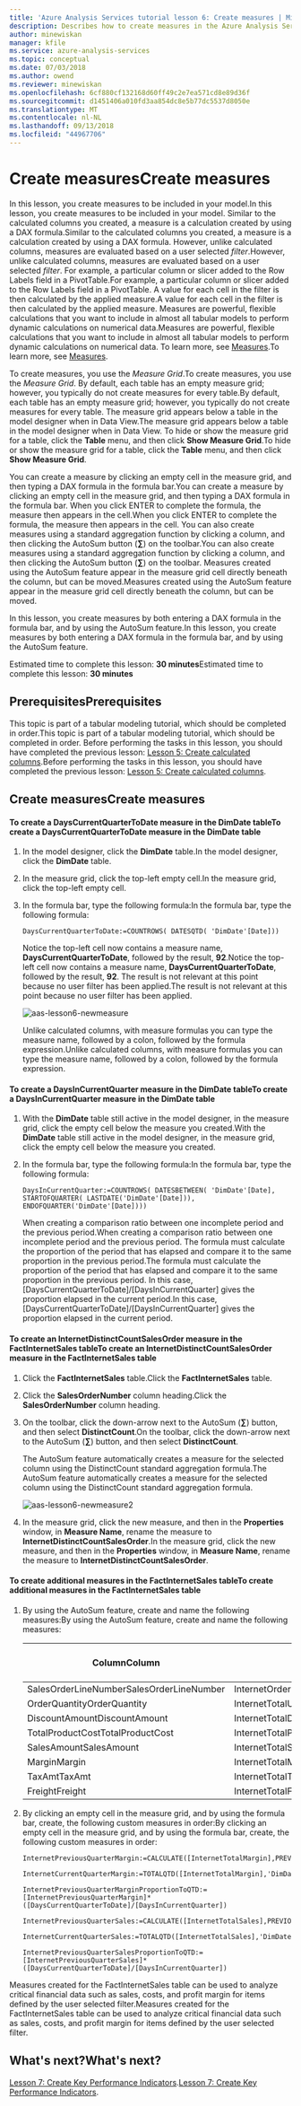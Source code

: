```yaml
---
title: 'Azure Analysis Services tutorial lesson 6: Create measures | Microsoft Docs'
description: Describes how to create measures in the Azure Analysis Services tutorial project.
author: minewiskan
manager: kfile
ms.service: azure-analysis-services
ms.topic: conceptual
ms.date: 07/03/2018
ms.author: owend
ms.reviewer: minewiskan
ms.openlocfilehash: 6cf880cf132168d60ff49c2e7ea571cd8e89d36f
ms.sourcegitcommit: d1451406a010fd3aa854dc8e5b77dc5537d8050e
ms.translationtype: MT
ms.contentlocale: nl-NL
ms.lasthandoff: 09/13/2018
ms.locfileid: "44967706"
---
```

# <a name="create-measures"></a><span data-ttu-id="20799-103">Create measures</span><span class="sxs-lookup"><span data-stu-id="20799-103">Create measures</span></span>

<span data-ttu-id="20799-104">In this lesson, you create measures to be included in your model.</span><span class="sxs-lookup"><span data-stu-id="20799-104">In this lesson, you create measures to be included in your model.</span></span> <span data-ttu-id="20799-105">Similar to the calculated columns you created, a measure is a calculation created by using a DAX formula.</span><span class="sxs-lookup"><span data-stu-id="20799-105">Similar to the calculated columns you created, a measure is a calculation created by using a DAX formula.</span></span> <span data-ttu-id="20799-106">However, unlike calculated columns, measures are evaluated based on a user selected *filter*.</span><span class="sxs-lookup"><span data-stu-id="20799-106">However, unlike calculated columns, measures are evaluated based on a user selected *filter*.</span></span> <span data-ttu-id="20799-107">For example, a particular column or slicer added to the Row Labels field in a PivotTable.</span><span class="sxs-lookup"><span data-stu-id="20799-107">For example, a particular column or slicer added to the Row Labels field in a PivotTable.</span></span> <span data-ttu-id="20799-108">A value for each cell in the filter is then calculated by the applied measure.</span><span class="sxs-lookup"><span data-stu-id="20799-108">A value for each cell in the filter is then calculated by the applied measure.</span></span> <span data-ttu-id="20799-109">Measures are powerful, flexible calculations that you want to include in almost all tabular models to perform dynamic calculations on numerical data.</span><span class="sxs-lookup"><span data-stu-id="20799-109">Measures are powerful, flexible calculations that you want to include in almost all tabular models to perform dynamic calculations on numerical data.</span></span> <span data-ttu-id="20799-110">To learn more, see [Measures](https://docs.microsoft.com/sql/analysis-services/tabular-models/measures-ssas-tabular).</span><span class="sxs-lookup"><span data-stu-id="20799-110">To learn more, see [Measures](https://docs.microsoft.com/sql/analysis-services/tabular-models/measures-ssas-tabular).</span></span>
  
<span data-ttu-id="20799-111">To create measures, you use the *Measure Grid*.</span><span class="sxs-lookup"><span data-stu-id="20799-111">To create measures, you use the *Measure Grid*.</span></span> <span data-ttu-id="20799-112">By default, each table has an empty measure grid; however, you typically do not create measures for every table.</span><span class="sxs-lookup"><span data-stu-id="20799-112">By default, each table has an empty measure grid; however, you typically do not create measures for every table.</span></span> <span data-ttu-id="20799-113">The measure grid appears below a table in the model designer when in Data View.</span><span class="sxs-lookup"><span data-stu-id="20799-113">The measure grid appears below a table in the model designer when in Data View.</span></span> <span data-ttu-id="20799-114">To hide or show the measure grid for a table, click the **Table** menu, and then click **Show Measure Grid**.</span><span class="sxs-lookup"><span data-stu-id="20799-114">To hide or show the measure grid for a table, click the **Table** menu, and then click **Show Measure Grid**.</span></span>  
  
<span data-ttu-id="20799-115">You can create a measure by clicking an empty cell in the measure grid, and then typing a DAX formula in the formula bar.</span><span class="sxs-lookup"><span data-stu-id="20799-115">You can create a measure by clicking an empty cell in the measure grid, and then typing a DAX formula in the formula bar.</span></span> <span data-ttu-id="20799-116">When you click ENTER to complete the formula, the measure then appears in the cell.</span><span class="sxs-lookup"><span data-stu-id="20799-116">When you click ENTER to complete the formula, the measure then appears in the cell.</span></span> <span data-ttu-id="20799-117">You can also create measures using a standard aggregation function by clicking a column, and then clicking the AutoSum button (**∑**) on the toolbar.</span><span class="sxs-lookup"><span data-stu-id="20799-117">You can also create measures using a standard aggregation function by clicking a column, and then clicking the AutoSum button (**∑**) on the toolbar.</span></span> <span data-ttu-id="20799-118">Measures created using the AutoSum feature appear in the measure grid cell directly beneath the column, but can be moved.</span><span class="sxs-lookup"><span data-stu-id="20799-118">Measures created using the AutoSum feature appear in the measure grid cell directly beneath the column, but can be moved.</span></span>  
  
<span data-ttu-id="20799-119">In this lesson, you create measures by both entering a DAX formula in the formula bar, and by using the AutoSum feature.</span><span class="sxs-lookup"><span data-stu-id="20799-119">In this lesson, you create measures by both entering a DAX formula in the formula bar, and by using the AutoSum feature.</span></span>  
  
<span data-ttu-id="20799-120">Estimated time to complete this lesson: **30 minutes**</span><span class="sxs-lookup"><span data-stu-id="20799-120">Estimated time to complete this lesson: **30 minutes**</span></span>  
  
## <a name="prerequisites"></a><span data-ttu-id="20799-121">Prerequisites</span><span class="sxs-lookup"><span data-stu-id="20799-121">Prerequisites</span></span>  
<span data-ttu-id="20799-122">This topic is part of a tabular modeling tutorial, which should be completed in order.</span><span class="sxs-lookup"><span data-stu-id="20799-122">This topic is part of a tabular modeling tutorial, which should be completed in order.</span></span> <span data-ttu-id="20799-123">Before performing the tasks in this lesson, you should have completed the previous lesson: [Lesson 5: Create calculated columns](../tutorials/aas-lesson-5-create-calculated-columns.md).</span><span class="sxs-lookup"><span data-stu-id="20799-123">Before performing the tasks in this lesson, you should have completed the previous lesson: [Lesson 5: Create calculated columns](../tutorials/aas-lesson-5-create-calculated-columns.md).</span></span>  
  
## <a name="create-measures"></a><span data-ttu-id="20799-124">Create measures</span><span class="sxs-lookup"><span data-stu-id="20799-124">Create measures</span></span>  
  
#### <a name="to-create-a-dayscurrentquartertodate-measure-in-the-dimdate-table"></a><span data-ttu-id="20799-125">To create a DaysCurrentQuarterToDate measure in the DimDate table</span><span class="sxs-lookup"><span data-stu-id="20799-125">To create a DaysCurrentQuarterToDate measure in the DimDate table</span></span>  
  
1.  <span data-ttu-id="20799-126">In the model designer, click the **DimDate** table.</span><span class="sxs-lookup"><span data-stu-id="20799-126">In the model designer, click the **DimDate** table.</span></span>  
  
2.  <span data-ttu-id="20799-127">In the measure grid, click the top-left empty cell.</span><span class="sxs-lookup"><span data-stu-id="20799-127">In the measure grid, click the top-left empty cell.</span></span>  
  
3.  <span data-ttu-id="20799-128">In the formula bar, type the following formula:</span><span class="sxs-lookup"><span data-stu-id="20799-128">In the formula bar, type the following formula:</span></span>  
  
    ```
    DaysCurrentQuarterToDate:=COUNTROWS( DATESQTD( 'DimDate'[Date])) 
    ```
  
    <span data-ttu-id="20799-129">Notice the top-left cell now contains a measure name, **DaysCurrentQuarterToDate**, followed by the result, **92**.</span><span class="sxs-lookup"><span data-stu-id="20799-129">Notice the top-left cell now contains a measure name, **DaysCurrentQuarterToDate**, followed by the result, **92**.</span></span> <span data-ttu-id="20799-130">The result is not relevant at this point because no user filter has been applied.</span><span class="sxs-lookup"><span data-stu-id="20799-130">The result is not relevant at this point because no user filter has been applied.</span></span>
    
      ![aas-lesson6-newmeasure](../tutorials/media/aas-lesson6-newmeasure.png) 
    
    <span data-ttu-id="20799-132">Unlike calculated columns, with measure formulas you can type the measure name, followed by a colon, followed by the formula expression.</span><span class="sxs-lookup"><span data-stu-id="20799-132">Unlike calculated columns, with measure formulas you can type the measure name, followed by a colon, followed by the formula expression.</span></span>

  
#### <a name="to-create-a-daysincurrentquarter-measure-in-the-dimdate-table"></a><span data-ttu-id="20799-133">To create a DaysInCurrentQuarter measure in the DimDate table</span><span class="sxs-lookup"><span data-stu-id="20799-133">To create a DaysInCurrentQuarter measure in the DimDate table</span></span>  
  
1.  <span data-ttu-id="20799-134">With the **DimDate** table still active in the model designer, in the measure grid, click the empty cell below the measure you created.</span><span class="sxs-lookup"><span data-stu-id="20799-134">With the **DimDate** table still active in the model designer, in the measure grid, click the empty cell below the measure you created.</span></span>  
  
2.  <span data-ttu-id="20799-135">In the formula bar, type the following formula:</span><span class="sxs-lookup"><span data-stu-id="20799-135">In the formula bar, type the following formula:</span></span>  
  
    ```
    DaysInCurrentQuarter:=COUNTROWS( DATESBETWEEN( 'DimDate'[Date], STARTOFQUARTER( LASTDATE('DimDate'[Date])), ENDOFQUARTER('DimDate'[Date])))
    ```
  
    <span data-ttu-id="20799-136">When creating a comparison ratio between one incomplete period and the previous period.</span><span class="sxs-lookup"><span data-stu-id="20799-136">When creating a comparison ratio between one incomplete period and the previous period.</span></span> <span data-ttu-id="20799-137">The formula must calculate the proportion of the period that has elapsed and compare it to the same proportion in the previous period.</span><span class="sxs-lookup"><span data-stu-id="20799-137">The formula must calculate the proportion of the period that has elapsed and compare it to the same proportion in the previous period.</span></span> <span data-ttu-id="20799-138">In this case, [DaysCurrentQuarterToDate]/[DaysInCurrentQuarter] gives the proportion elapsed in the current period.</span><span class="sxs-lookup"><span data-stu-id="20799-138">In this case, [DaysCurrentQuarterToDate]/[DaysInCurrentQuarter] gives the proportion elapsed in the current period.</span></span>  
  
#### <a name="to-create-an-internetdistinctcountsalesorder-measure-in-the-factinternetsales-table"></a><span data-ttu-id="20799-139">To create an InternetDistinctCountSalesOrder measure in the FactInternetSales table</span><span class="sxs-lookup"><span data-stu-id="20799-139">To create an InternetDistinctCountSalesOrder measure in the FactInternetSales table</span></span>  
  
1.  <span data-ttu-id="20799-140">Click the **FactInternetSales** table.</span><span class="sxs-lookup"><span data-stu-id="20799-140">Click the **FactInternetSales** table.</span></span>   
  
2.  <span data-ttu-id="20799-141">Click the **SalesOrderNumber** column heading.</span><span class="sxs-lookup"><span data-stu-id="20799-141">Click the **SalesOrderNumber** column heading.</span></span>  
  
3.  <span data-ttu-id="20799-142">On the toolbar, click the down-arrow next to the AutoSum (**∑**) button, and then select **DistinctCount**.</span><span class="sxs-lookup"><span data-stu-id="20799-142">On the toolbar, click the down-arrow next to the AutoSum (**∑**) button, and then select **DistinctCount**.</span></span>  
  
    <span data-ttu-id="20799-143">The AutoSum feature automatically creates a measure for the selected column using the DistinctCount standard aggregation formula.</span><span class="sxs-lookup"><span data-stu-id="20799-143">The AutoSum feature automatically creates a measure for the selected column using the DistinctCount standard aggregation formula.</span></span>  
    
       ![aas-lesson6-newmeasure2](../tutorials/media/aas-lesson6-newmeasure2.png)
  
4.  <span data-ttu-id="20799-145">In the measure grid, click the new measure, and then in the **Properties** window, in **Measure Name**, rename the measure to **InternetDistinctCountSalesOrder**.</span><span class="sxs-lookup"><span data-stu-id="20799-145">In the measure grid, click the new measure, and then in the **Properties** window, in **Measure Name**, rename the measure to **InternetDistinctCountSalesOrder**.</span></span> 
 
  
#### <a name="to-create-additional-measures-in-the-factinternetsales-table"></a><span data-ttu-id="20799-146">To create additional measures in the FactInternetSales table</span><span class="sxs-lookup"><span data-stu-id="20799-146">To create additional measures in the FactInternetSales table</span></span>  
  
1.  <span data-ttu-id="20799-147">By using the AutoSum feature, create and name the following measures:</span><span class="sxs-lookup"><span data-stu-id="20799-147">By using the AutoSum feature, create and name the following measures:</span></span>  

    |<span data-ttu-id="20799-148">Column</span><span class="sxs-lookup"><span data-stu-id="20799-148">Column</span></span>|<span data-ttu-id="20799-149">Measure name</span><span class="sxs-lookup"><span data-stu-id="20799-149">Measure name</span></span>|<span data-ttu-id="20799-150">AutoSum (∑)</span><span class="sxs-lookup"><span data-stu-id="20799-150">AutoSum (∑)</span></span>|<span data-ttu-id="20799-151">Formula</span><span class="sxs-lookup"><span data-stu-id="20799-151">Formula</span></span>|  
    |----------------|----------|-----------------|-----------|  
    |<span data-ttu-id="20799-152">SalesOrderLineNumber</span><span class="sxs-lookup"><span data-stu-id="20799-152">SalesOrderLineNumber</span></span>|<span data-ttu-id="20799-153">InternetOrderLinesCount</span><span class="sxs-lookup"><span data-stu-id="20799-153">InternetOrderLinesCount</span></span>|<span data-ttu-id="20799-154">Count</span><span class="sxs-lookup"><span data-stu-id="20799-154">Count</span></span>|<span data-ttu-id="20799-155">=COUNTA([SalesOrderLineNumber])</span><span class="sxs-lookup"><span data-stu-id="20799-155">=COUNTA([SalesOrderLineNumber])</span></span>|  
    |<span data-ttu-id="20799-156">OrderQuantity</span><span class="sxs-lookup"><span data-stu-id="20799-156">OrderQuantity</span></span>|<span data-ttu-id="20799-157">InternetTotalUnits</span><span class="sxs-lookup"><span data-stu-id="20799-157">InternetTotalUnits</span></span>|<span data-ttu-id="20799-158">Sum</span><span class="sxs-lookup"><span data-stu-id="20799-158">Sum</span></span>|<span data-ttu-id="20799-159">=SUM([OrderQuantity])</span><span class="sxs-lookup"><span data-stu-id="20799-159">=SUM([OrderQuantity])</span></span>|  
    |<span data-ttu-id="20799-160">DiscountAmount</span><span class="sxs-lookup"><span data-stu-id="20799-160">DiscountAmount</span></span>|<span data-ttu-id="20799-161">InternetTotalDiscountAmount</span><span class="sxs-lookup"><span data-stu-id="20799-161">InternetTotalDiscountAmount</span></span>|<span data-ttu-id="20799-162">Sum</span><span class="sxs-lookup"><span data-stu-id="20799-162">Sum</span></span>|<span data-ttu-id="20799-163">=SUM([DiscountAmount])</span><span class="sxs-lookup"><span data-stu-id="20799-163">=SUM([DiscountAmount])</span></span>|  
    |<span data-ttu-id="20799-164">TotalProductCost</span><span class="sxs-lookup"><span data-stu-id="20799-164">TotalProductCost</span></span>|<span data-ttu-id="20799-165">InternetTotalProductCost</span><span class="sxs-lookup"><span data-stu-id="20799-165">InternetTotalProductCost</span></span>|<span data-ttu-id="20799-166">Sum</span><span class="sxs-lookup"><span data-stu-id="20799-166">Sum</span></span>|<span data-ttu-id="20799-167">=SUM([TotalProductCost])</span><span class="sxs-lookup"><span data-stu-id="20799-167">=SUM([TotalProductCost])</span></span>|  
    |<span data-ttu-id="20799-168">SalesAmount</span><span class="sxs-lookup"><span data-stu-id="20799-168">SalesAmount</span></span>|<span data-ttu-id="20799-169">InternetTotalSales</span><span class="sxs-lookup"><span data-stu-id="20799-169">InternetTotalSales</span></span>|<span data-ttu-id="20799-170">Sum</span><span class="sxs-lookup"><span data-stu-id="20799-170">Sum</span></span>|<span data-ttu-id="20799-171">=SUM([SalesAmount])</span><span class="sxs-lookup"><span data-stu-id="20799-171">=SUM([SalesAmount])</span></span>|  
    |<span data-ttu-id="20799-172">Margin</span><span class="sxs-lookup"><span data-stu-id="20799-172">Margin</span></span>|<span data-ttu-id="20799-173">InternetTotalMargin</span><span class="sxs-lookup"><span data-stu-id="20799-173">InternetTotalMargin</span></span>|<span data-ttu-id="20799-174">Sum</span><span class="sxs-lookup"><span data-stu-id="20799-174">Sum</span></span>|<span data-ttu-id="20799-175">=SUM([Margin])</span><span class="sxs-lookup"><span data-stu-id="20799-175">=SUM([Margin])</span></span>|  
    |<span data-ttu-id="20799-176">TaxAmt</span><span class="sxs-lookup"><span data-stu-id="20799-176">TaxAmt</span></span>|<span data-ttu-id="20799-177">InternetTotalTaxAmt</span><span class="sxs-lookup"><span data-stu-id="20799-177">InternetTotalTaxAmt</span></span>|<span data-ttu-id="20799-178">Sum</span><span class="sxs-lookup"><span data-stu-id="20799-178">Sum</span></span>|<span data-ttu-id="20799-179">=SUM([TaxAmt])</span><span class="sxs-lookup"><span data-stu-id="20799-179">=SUM([TaxAmt])</span></span>|  
    |<span data-ttu-id="20799-180">Freight</span><span class="sxs-lookup"><span data-stu-id="20799-180">Freight</span></span>|<span data-ttu-id="20799-181">InternetTotalFreight</span><span class="sxs-lookup"><span data-stu-id="20799-181">InternetTotalFreight</span></span>|<span data-ttu-id="20799-182">Sum</span><span class="sxs-lookup"><span data-stu-id="20799-182">Sum</span></span>|<span data-ttu-id="20799-183">=SUM([Freight])</span><span class="sxs-lookup"><span data-stu-id="20799-183">=SUM([Freight])</span></span>|  
  
2.  <span data-ttu-id="20799-184">By clicking an empty cell in the measure grid, and by using the formula bar, create,  the following custom measures in order:</span><span class="sxs-lookup"><span data-stu-id="20799-184">By clicking an empty cell in the measure grid, and by using the formula bar, create,  the following custom measures in order:</span></span>  
  
      ```
      InternetPreviousQuarterMargin:=CALCULATE([InternetTotalMargin],PREVIOUSQUARTER('DimDate'[Date]))
      ```
      
      ```
      InternetCurrentQuarterMargin:=TOTALQTD([InternetTotalMargin],'DimDate'[Date])
      ```
  
      ```
      InternetPreviousQuarterMarginProportionToQTD:=[InternetPreviousQuarterMargin]*([DaysCurrentQuarterToDate]/[DaysInCurrentQuarter])
      ```
  
      ```
      InternetPreviousQuarterSales:=CALCULATE([InternetTotalSales],PREVIOUSQUARTER('DimDate'[Date]))
      ```
  
      ```
      InternetCurrentQuarterSales:=TOTALQTD([InternetTotalSales],'DimDate'[Date])
      ```
      
      ```
      InternetPreviousQuarterSalesProportionToQTD:=[InternetPreviousQuarterSales]*([DaysCurrentQuarterToDate]/[DaysInCurrentQuarter])
      ```
  
<span data-ttu-id="20799-185">Measures created for the FactInternetSales table can be used to analyze critical financial data such as sales, costs, and profit margin for items defined by the user selected filter.</span><span class="sxs-lookup"><span data-stu-id="20799-185">Measures created for the FactInternetSales table can be used to analyze critical financial data such as sales, costs, and profit margin for items defined by the user selected filter.</span></span>  
  
## <a name="whats-next"></a><span data-ttu-id="20799-186">What's next?</span><span class="sxs-lookup"><span data-stu-id="20799-186">What's next?</span></span>
<span data-ttu-id="20799-187">[Lesson 7: Create Key Performance Indicators](../tutorials/aas-lesson-7-create-key-performance-indicators.md).</span><span class="sxs-lookup"><span data-stu-id="20799-187">[Lesson 7: Create Key Performance Indicators](../tutorials/aas-lesson-7-create-key-performance-indicators.md).</span></span>  

  
